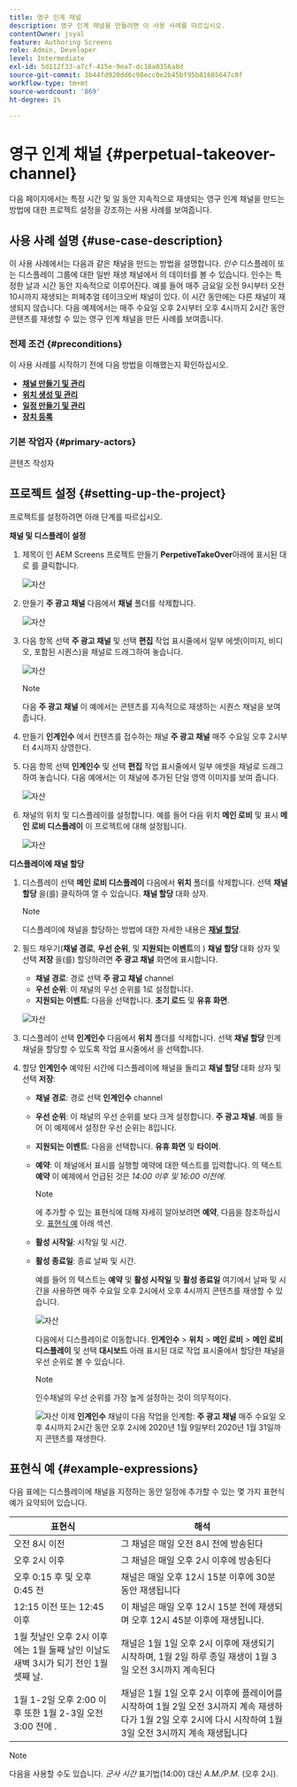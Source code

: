 ```yaml
---
title: 영구 인계 채널
description: 영구 인계 채널을 만들려면 이 사용 사례를 따르십시오.
contentOwner: jsyal
feature: Authoring Screens
role: Admin, Developer
level: Intermediate
exl-id: 5d112f33-a7cf-415e-9ea7-dc18a0356a8d
source-git-commit: 3b44fd920dd6c98ecc0e2b45bf95b81685647c0f
workflow-type: tm+mt
source-wordcount: '869'
ht-degree: 1%

---
```


# 영구 인계 채널 {#perpetual-takeover-channel}

다음 페이지에서는 특정 시간 및 일 동안 지속적으로 재생되는 영구 인계 채널을 만드는 방법에 대한 프로젝트 설정을 강조하는 사용 사례를 보여줍니다.

## 사용 사례 설명 {#use-case-description}

이 사용 사례에서는 다음과 같은 채널을 만드는 방법을 설명합니다. *인수* 디스플레이 또는 디스플레이 그룹에 대한 일반 재생 채널에서 의 데이터를 볼 수 있습니다. 인수는 특정한 날과 시간 동안 지속적으로 이루어진다.
예를 들어 매주 금요일 오전 9시부터 오전 10시까지 재생되는 퍼페추얼 테이크오버 채널이 있다. 이 시간 동안에는 다른 채널이 재생되지 않습니다. 다음 예제에서는 매주 수요일 오후 2시부터 오후 4시까지 2시간 동안 콘텐츠를 재생할 수 있는 영구 인계 채널을 만든 사례를 보여줍니다.

### 전제 조건 {#preconditions}

이 사용 사례를 시작하기 전에 다음 방법을 이해했는지 확인하십시오.

* **[채널 만들기 및 관리](managing-channels.md)**
* **[위치 생성 및 관리](managing-locations.md)**
* **[일정 만들기 및 관리](managing-schedules.md)**
* **[장치 등록](device-registration.md)**

### 기본 작업자 {#primary-actors}

콘텐츠 작성자

## 프로젝트 설정 {#setting-up-the-project}

프로젝트를 설정하려면 아래 단계를 따르십시오.

**채널 및 디스플레이 설정**

1. 제목이 인 AEM Screens 프로젝트 만들기 **PerpetiveTakeOver**&#x200B;아래에 표시된 대로 를 클릭합니다.

   ![자산](assets/p_usecase1.png)

1. 만들기 **주 광고 채널** 다음에서 **채널** 폴더를 삭제합니다.

   ![자산](assets/p_usecase2.png)

1. 다음 항목 선택 **주 광고 채널** 및 선택 **편집** 작업 표시줄에서 일부 에셋(이미지, 비디오, 포함된 시퀀스)을 채널로 드래그하여 놓습니다.

   ![자산](assets/p_usecase3.png)


   >[!NOTE]
   >다음 **주 광고 채널** 이 예에서는 콘텐츠를 지속적으로 재생하는 시퀀스 채널을 보여 줍니다.

1. 만들기 **인계인수** 에서 컨텐츠를 접수하는 채널 **주 광고 채널** 매주 수요일 오후 2시부터 4시까지 상영한다.

1. 다음 항목 선택 **인계인수** 및 선택 **편집** 작업 표시줄에서 일부 에셋을 채널로 드래그하여 놓습니다. 다음 예에서는 이 채널에 추가된 단일 영역 이미지를 보여 줍니다.

   ![자산](assets/p_usecase4.png)

1. 채널의 위치 및 디스플레이를 설정합니다. 예를 들어 다음 위치 **메인 로비** 및 표시 **메인 로비 디스플레이** 이 프로젝트에 대해 설정됩니다.

   ![자산](assets/p_usecase5.png)

**디스플레이에 채널 할당**

1. 디스플레이 선택 **메인 로비 디스플레이** 다음에서 **위치** 폴더를 삭제합니다. 선택 **채널 할당** 을(를) 클릭하여 열 수 있습니다. **채널 할당** 대화 상자.

   >[!NOTE]
   >디스플레이에 채널을 할당하는 방법에 대한 자세한 내용은 **[채널 할당](channel-assignment.md)**.

1. 필드 채우기(**채널 경로**, **우선 순위**, 및 **지원되는 이벤트**&#x200B;의 ) **채널 할당** 대화 상자 및 선택 **저장** 을(를) 할당하려면 **주 광고 채널** 화면에 표시합니다.

   * **채널 경로**: 경로 선택 **주 광고 채널** channel
   * **우선 순위**: 이 채널의 우선 순위를 1로 설정합니다.
   * **지원되는 이벤트**: 다음을 선택합니다. **초기 로드** 및 **유휴 화면**.

   ![자산](assets/p_usecase6.png)

1. 디스플레이 선택 **인계인수** 다음에서 **위치** 폴더를 삭제합니다. 선택 **채널 할당** 인계 채널을 할당할 수 있도록 작업 표시줄에서 을 선택합니다.

1. 할당 **인계인수** 예약된 시간에 디스플레이에 채널을 돌리고 **채널 할당** 대화 상자 및 선택 **저장**:

   * **채널 경로**: 경로 선택 **인계인수** channel
   * **우선 순위**: 이 채널의 우선 순위를 보다 크게 설정합니다. **주 광고 채널**. 예를 들어 이 예제에서 설정한 우선 순위는 8입니다.
   * **지원되는 이벤트**: 다음을 선택합니다. **유휴 화면** 및 **타이머**.
   * **예약**: 이 채널에서 표시를 실행할 예약에 대한 텍스트를 입력합니다. 의 텍스트 **예약** 이 예제에서 언급된 것은 *14:00 이후 및 16:00 이전에*.

     >[!NOTE]
     >에 추가할 수 있는 표현식에 대해 자세히 알아보려면 **예약**, 다음을 참조하십시오. [표현식 예](#example-expressions) 아래 섹션.
   * **활성 시작일**: 시작일 및 시간.
   * **활성 종료일**: 종료 날짜 및 시간.

     예를 들어 의 텍스트는 **예약** 및 **활성 시작일** 및 **활성 종료일** 여기에서 날짜 및 시간을 사용하면 매주 수요일 오후 2시에서 오후 4시까지 콘텐츠를 재생할 수 있습니다.


     ![자산](assets/p_usecase7.png)

     다음에서 디스플레이로 이동합니다. **인계인수** > **위치** > **메인 로비** > **메인 로비 디스플레이** 및 선택 **대시보드** 아래 표시된 대로 작업 표시줄에서 할당한 채널을 우선 순위로 볼 수 있습니다.

     >[!NOTE]
     >인수채널의 우선 순위를 가장 높게 설정하는 것이 의무적이다.

     ![자산](assets/p_usecase8.png)
이제 **인계인수** 채널이 다음 작업을 인계함: **주 광고 채널** 매주 수요일 오후 4시까지 2시간 동안 오후 2시에 2020년 1월 9일부터 2020년 1월 31일까지 콘텐츠를 재생한다.

## 표현식 예 {#example-expressions}

다음 표에는 디스플레이에 채널을 지정하는 동안 일정에 추가할 수 있는 몇 가지 표현식 예가 요약되어 있습니다.

| **표현식** | **해석** |
|---|---|
| 오전 8시 이전 | 그 채널은 매일 오전 8시 전에 방송된다 |
| 오후 2시 이후 | 그 채널은 매일 오후 2시 이후에 방송된다 |
| 오후 0:15 후 및 오후 0:45 전 | 채널은 매일 오후 12시 15분 이후에 30분 동안 재생됩니다 |
| 12:15 이전 또는 12:45 이후 | 이 채널은 매일 오후 12시 15분 전에 재생되며 오후 12시 45분 이후에 재생됩니다. |
| 1월 첫날인 오후 2시 이후에는 1월 둘째 날인 이날도 새벽 3시가 되기 전인 1월 셋째 날. | 채널은 1월 1일 오후 2시 이후에 재생되기 시작하며, 1월 2일 하루 종일 재생이 1월 3일 오전 3시까지 계속된다 |
| 1월 1-2일 오후 2:00 이후 또한 1월 2-3일 오전 3:00 전에 . | 채널은 1월 1일 오후 2시 이후에 플레이어를 시작하여 1월 2일 오전 3시까지 계속 재생하다가 1월 2일 오후 2시에 다시 시작하여 1월 3일 오전 3시까지 계속 재생됩니다 |

>[!NOTE]
>
>다음을 사용할 수도 있습니다. _군사 시간_ 표기법(14:00) 대신 *A.M./P.M.* (오후 2시).
